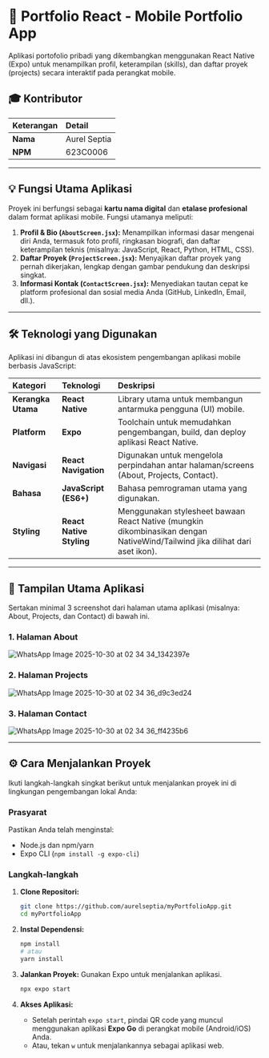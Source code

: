# 📱 Portfolio React - Mobile Portfolio App

Aplikasi portofolio pribadi yang dikembangkan menggunakan React Native (Expo) untuk menampilkan profil, keterampilan (skills), dan daftar proyek (projects) secara interaktif pada perangkat mobile.

## 🎓 Kontributor

| Keterangan | Detail |
| :--- | :--- |
| **Nama** | Aurel Septia |
| **NPM** | 623C0006 |

***

## 💡 Fungsi Utama Aplikasi

Proyek ini berfungsi sebagai **kartu nama digital** dan **etalase profesional** dalam format aplikasi mobile. Fungsi utamanya meliputi:

1.  **Profil & Bio (`AboutScreen.jsx`):** Menampilkan informasi dasar mengenai diri Anda, termasuk foto profil, ringkasan biografi, dan daftar keterampilan teknis (misalnya: JavaScript, React, Python, HTML, CSS).
2.  **Daftar Proyek (`ProjectScreen.jsx`):** Menyajikan daftar proyek yang pernah dikerjakan, lengkap dengan gambar pendukung dan deskripsi singkat.
3.  **Informasi Kontak (`ContactScreen.jsx`):** Menyediakan tautan cepat ke platform profesional dan sosial media Anda (GitHub, LinkedIn, Email, dll.).

***

## 🛠️ Teknologi yang Digunakan

Aplikasi ini dibangun di atas ekosistem pengembangan aplikasi mobile berbasis JavaScript:

| Kategori | Teknologi | Deskripsi |
| :--- | :--- | :--- |
| **Kerangka Utama** | **React Native** | Library utama untuk membangun antarmuka pengguna (UI) mobile. |
| **Platform** | **Expo** | Toolchain untuk memudahkan pengembangan, build, dan deploy aplikasi React Native. |
| **Navigasi** | **React Navigation** | Digunakan untuk mengelola perpindahan antar halaman/screens (About, Projects, Contact). |
| **Bahasa** | **JavaScript (ES6+)** | Bahasa pemrograman utama yang digunakan. |
| **Styling** | **React Native Styling** | Menggunakan stylesheet bawaan React Native (mungkin dikombinasikan dengan NativeWind/Tailwind jika dilihat dari aset ikon). |

***

## 📸 Tampilan Utama Aplikasi

Sertakan minimal 3 screenshot dari halaman utama aplikasi (misalnya: About, Projects, dan Contact) di bawah ini.

### 1. Halaman About
![WhatsApp Image 2025-10-30 at 02 34 34_1342397e](https://github.com/user-attachments/assets/081ab66d-22c5-4004-86ff-1d4483d1e090)

### 2. Halaman Projects
![WhatsApp Image 2025-10-30 at 02 34 36_d9c3ed24](https://github.com/user-attachments/assets/778efd47-32d8-4002-9ba2-c028c530339b)

### 3. Halaman Contact
![WhatsApp Image 2025-10-30 at 02 34 36_ff4235b6](https://github.com/user-attachments/assets/10d7e853-bd29-441c-8be9-c3b1da3eb26b)

***

## ⚙️ Cara Menjalankan Proyek

Ikuti langkah-langkah singkat berikut untuk menjalankan proyek ini di lingkungan pengembangan lokal Anda:

### Prasyarat

Pastikan Anda telah menginstal:
* Node.js dan npm/yarn
* Expo CLI (`npm install -g expo-cli`)

### Langkah-langkah

1.  **Clone Repositori:**
    ```bash
    git clone https://github.com/aurelseptia/myPortfolioApp.git
    cd myPortfolioApp
    ```

2.  **Instal Dependensi:**
    ```bash
    npm install
    # atau
    yarn install
    ```

3.  **Jalankan Proyek:**
    Gunakan Expo untuk menjalankan aplikasi.
    ```bash
    npx expo start
    ```

4.  **Akses Aplikasi:**
    * Setelah perintah `expo start`, pindai QR code yang muncul menggunakan aplikasi **Expo Go** di perangkat mobile (Android/iOS) Anda.
    * Atau, tekan `w` untuk menjalankannya sebagai aplikasi web.
